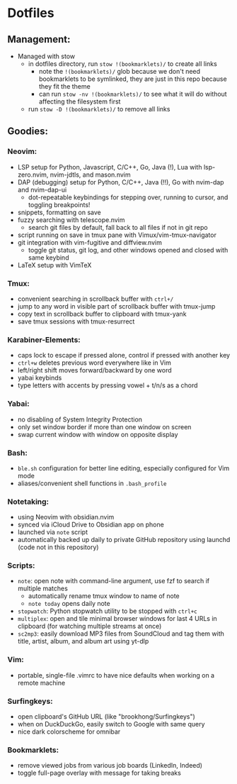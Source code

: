 # Dotfiles

## Management:

- Managed with stow
  - in dotfiles directory, run `stow !(bookmarklets)/` to create all links
    - note the `!(bookmarklets)/` glob because we don't need bookmarklets to be symlinked, they are just in this repo because they fit the theme
    - can run `stow -nv !(bookmarklets)/` to see what it will do without affecting the filesystem first
  - run `stow -D !(bookmarklets)/` to remove all links

## Goodies:

### Neovim:

- LSP setup for Python, Javascript, C/C++, Go, Java (!), Lua with lsp-zero.nvim, nvim-jdtls, and mason.nvim
- DAP (debugging) setup for Python, C/C++, Java (!!), Go with nvim-dap and nvim-dap-ui
  - dot-repeatable keybindings for stepping over, running to cursor, and toggling breakpoints!
- snippets, formatting on save
- fuzzy searching with telescope.nvim
  - search git files by default, fall back to all files if not in git repo
- script running on save in tmux pane with Vimux/vim-tmux-navigator
- git integration with vim-fugitive and diffview.nvim
  - toggle git status, git log, and other windows opened and closed with same keybind
- LaTeX setup with VimTeX

### Tmux:

- convenient searching in scrollback buffer with `ctrl+/`
- jump to any word in visible part of scrollback buffer with tmux-jump
- copy text in scrollback buffer to clipboard with tmux-yank
- save tmux sessions with tmux-resurrect

### Karabiner-Elements:

- caps lock to escape if pressed alone, control if pressed with another key
- `ctrl+w` deletes previous word everywhere like in Vim
- left/right shift moves forward/backward by one word
- yabai keybinds
- type letters with accents by pressing vowel + t/n/s as a chord

### Yabai:

- no disabling of System Integrity Protection
- only set window border if more than one window on screen
- swap current window with window on opposite display

### Bash:

- `ble.sh` configuration for better line editing, especially configured for Vim mode
- aliases/convenient shell functions in `.bash_profile`

### Notetaking:

- using Neovim with obsidian.nvim
- synced via iCloud Drive to Obsidian app on phone
- launched via `note` script
- automatically backed up daily to private GitHub repository using launchd (code not in this repository)

### Scripts:

- `note`: open note with command-line argument, use fzf to search if multiple matches
  - automatically rename tmux window to name of note
  - `note today` opens daily note
- `stopwatch`: Python stopwatch utility to be stopped with `ctrl+c`
- `multiplex`: open and tile minimal browser windows for last 4 URLs in clipboard (for watching multiple streams at once)
- `sc2mp3`: easily download MP3 files from SoundCloud and tag them with title, artist, album, and album art using yt-dlp

### Vim:

- portable, single-file .vimrc to have nice defaults when working on a remote machine

### Surfingkeys:

- open clipboard's GitHub URL (like "brookhong/Surfingkeys")
- when on DuckDuckGo, easily switch to Google with same query
- nice dark colorscheme for omnibar

### Bookmarklets:

- remove viewed jobs from various job boards (LinkedIn, Indeed)
- toggle full-page overlay with message for taking breaks
